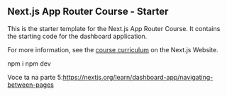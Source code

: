 ## Next.js App Router Course - Starter

This is the starter template for the Next.js App Router Course. It contains the starting code for the dashboard application.

For more information, see the [course curriculum](https://nextjs.org/learn) on the Next.js Website.

npm i
npm dev

Voce ta na parte 5:https://nextjs.org/learn/dashboard-app/navigating-between-pages
